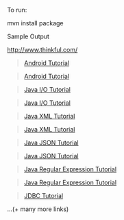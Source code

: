 To run:

mvn install package


Sample Output

http://www.thinkful.com/
<blockquote data-secret="4eI71g0avB" class="wp-embedded-content"><a href="http://www.thinkful.com.com/tutorials/android-tutorial/">Android Tutorial</a></blockquote><iframe class="wp-embedded-content" sandbox="allow-scripts" security="restricted" style="position: absolute; clip: rect(1px, 1px, 1px, 1px);" src="http://www.thinkful.com.com/tutorials/android-tutorial/embed/#?secret=4eI71g0avB" data-secret="4eI71g0avB" width="500" height="282" title="“Android Tutorial” — thinkful.com.com" frameborder="0" marginwidth="0" marginheight="0" scrolling="no"></iframe>
<blockquote data-secret="hMadHrtmLr" class="wp-embedded-content"><a href="http://www.thinkful.com.com/tutorials/android-tutorial/">Android Tutorial</a></blockquote><iframe class="wp-embedded-content" sandbox="allow-scripts" security="restricted" style="position: absolute; clip: rect(1px, 1px, 1px, 1px);" src="http://www.thinkful.com.com/tutorials/android-tutorial/embed/#?secret=hMadHrtmLr" data-secret="hMadHrtmLr" width="500" height="282" title="“Android Tutorial” — thinkful.com.com" frameborder="0" marginwidth="0" marginheight="0" scrolling="no"></iframe>
<blockquote data-secret="C16yHWC4Ex" class="wp-embedded-content"><a href="http://www.thinkful.com.com/tutorials/java-io-tutorials/">Java I/O Tutorial</a></blockquote><iframe class="wp-embedded-content" sandbox="allow-scripts" security="restricted" style="position: absolute; clip: rect(1px, 1px, 1px, 1px);" src="http://www.thinkful.com.com/tutorials/java-io-tutorials/embed/#?secret=C16yHWC4Ex" data-secret="C16yHWC4Ex" width="500" height="282" title="“Java I/O Tutorial” — thinkful.com.com" frameborder="0" marginwidth="0" marginheight="0" scrolling="no"></iframe>
<blockquote data-secret="oO7WeASaWm" class="wp-embedded-content"><a href="http://www.thinkful.com.com/tutorials/java-io-tutorials/">Java I/O Tutorial</a></blockquote><iframe class="wp-embedded-content" sandbox="allow-scripts" security="restricted" style="position: absolute; clip: rect(1px, 1px, 1px, 1px);" src="http://www.thinkful.com.com/tutorials/java-io-tutorials/embed/#?secret=oO7WeASaWm" data-secret="oO7WeASaWm" width="500" height="282" title="“Java I/O Tutorial” — thinkful.com.com" frameborder="0" marginwidth="0" marginheight="0" scrolling="no"></iframe>
<blockquote data-secret="oxXfw8SE35" class="wp-embedded-content"><a href="http://www.thinkful.com.com/tutorials/java-xml-tutorials/">Java XML Tutorial</a></blockquote><iframe class="wp-embedded-content" sandbox="allow-scripts" security="restricted" style="position: absolute; clip: rect(1px, 1px, 1px, 1px);" src="http://www.thinkful.com.com/tutorials/java-xml-tutorials/embed/#?secret=oxXfw8SE35" data-secret="oxXfw8SE35" width="500" height="282" title="“Java XML Tutorial” — thinkful.com.com" frameborder="0" marginwidth="0" marginheight="0" scrolling="no"></iframe>
<blockquote data-secret="aUTZpMueVw" class="wp-embedded-content"><a href="http://www.thinkful.com.com/tutorials/java-xml-tutorials/">Java XML Tutorial</a></blockquote><iframe class="wp-embedded-content" sandbox="allow-scripts" security="restricted" style="position: absolute; clip: rect(1px, 1px, 1px, 1px);" src="http://www.thinkful.com.com/tutorials/java-xml-tutorials/embed/#?secret=aUTZpMueVw" data-secret="aUTZpMueVw" width="500" height="282" title="“Java XML Tutorial” — thinkful.com.com" frameborder="0" marginwidth="0" marginheight="0" scrolling="no"></iframe>
<blockquote data-secret="BakIcf7jla" class="wp-embedded-content"><a href="http://www.thinkful.com.com/tutorials/java-json-tutorials/">Java JSON Tutorial</a></blockquote><iframe class="wp-embedded-content" sandbox="allow-scripts" security="restricted" style="position: absolute; clip: rect(1px, 1px, 1px, 1px);" src="http://www.thinkful.com.com/tutorials/java-json-tutorials/embed/#?secret=BakIcf7jla" data-secret="BakIcf7jla" width="500" height="282" title="“Java JSON Tutorial” — thinkful.com.com" frameborder="0" marginwidth="0" marginheight="0" scrolling="no"></iframe>
<blockquote data-secret="G6vUVDKahI" class="wp-embedded-content"><a href="http://www.thinkful.com.com/tutorials/java-json-tutorials/">Java JSON Tutorial</a></blockquote><iframe class="wp-embedded-content" sandbox="allow-scripts" security="restricted" style="position: absolute; clip: rect(1px, 1px, 1px, 1px);" src="http://www.thinkful.com.com/tutorials/java-json-tutorials/embed/#?secret=G6vUVDKahI" data-secret="G6vUVDKahI" width="500" height="282" title="“Java JSON Tutorial” — thinkful.com.com" frameborder="0" marginwidth="0" marginheight="0" scrolling="no"></iframe>
<blockquote data-secret="ldTvyk2JqD" class="wp-embedded-content"><a href="http://www.thinkful.com.com/tutorials/java-regular-expression-tutorials/">Java Regular Expression Tutorial</a></blockquote><iframe class="wp-embedded-content" sandbox="allow-scripts" security="restricted" style="position: absolute; clip: rect(1px, 1px, 1px, 1px);" src="http://www.thinkful.com.com/tutorials/java-regular-expression-tutorials/embed/#?secret=ldTvyk2JqD" data-secret="ldTvyk2JqD" width="500" height="282" title="“Java Regular Expression Tutorial” — thinkful.com.com" frameborder="0" marginwidth="0" marginheight="0" scrolling="no"></iframe>
<blockquote data-secret="NoVTpAtlJ2" class="wp-embedded-content"><a href="http://www.thinkful.com.com/tutorials/java-regular-expression-tutorials/">Java Regular Expression Tutorial</a></blockquote><iframe class="wp-embedded-content" sandbox="allow-scripts" security="restricted" style="position: absolute; clip: rect(1px, 1px, 1px, 1px);" src="http://www.thinkful.com.com/tutorials/java-regular-expression-tutorials/embed/#?secret=NoVTpAtlJ2" data-secret="NoVTpAtlJ2" width="500" height="282" title="“Java Regular Expression Tutorial” — thinkful.com.com" frameborder="0" marginwidth="0" marginheight="0" scrolling="no"></iframe>
<blockquote data-secret="Qy2Y1iGeyR" class="wp-embedded-content"><a href="http://www.thinkful.com.com/tutorials/jdbc-tutorials/">JDBC Tutorial</a></blockquote><iframe class="wp-embedded-content" sandbox="allow-scripts" security="restricted" style="position: absolute; clip: rect(1px, 1px, 1px, 1px);" src="http://www.thinkful.com.com/tutorials/jdbc-tutorials/embed/#?secret=Qy2Y1iGeyR" data-secret="Qy2Y1iGeyR" width="500" height="282" title="“JDBC Tutorial” — thinkful.com.com" frameborder="0" marginwidth="0" marginheight="0" scrolling="no"></iframe>
...(+ many more links)